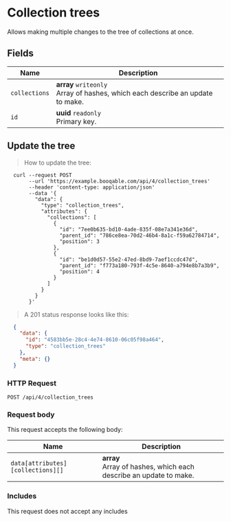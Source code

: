 # Collection trees

Allows making multiple changes to the tree of collections at once.

## Fields

 Name | Description
-- | --
`collections` | **array** `writeonly`<br>Array of hashes, which each describe an update to make. 
`id` | **uuid** `readonly`<br>Primary key.


## Update the tree


> How to update the tree:

```shell
  curl --request POST
       --url 'https://example.booqable.com/api/4/collection_trees'
       --header 'content-type: application/json'
       --data '{
         "data": {
           "type": "collection_trees",
           "attributes": {
             "collections": [
               {
                 "id": "7ee0b635-bd10-4ade-835f-08e7a341e36d",
                 "parent_id": "786ce8ea-70d2-46b4-8a1c-f59a62784714",
                 "position": 3
               },
               {
                 "id": "be1d0d57-55e2-47ed-8bd9-7aef1ccdc47d",
                 "parent_id": "f773a180-793f-4c5e-8640-a794e8b7a3b9",
                 "position": 4
               }
             ]
           }
         }
       }'
```

> A 201 status response looks like this:

```json
  {
    "data": {
      "id": "4583bb5e-28c4-4e74-8610-06c05f98a464",
      "type": "collection_trees"
    },
    "meta": {}
  }
```

### HTTP Request

`POST /api/4/collection_trees`

### Request body

This request accepts the following body:

Name | Description
-- | --
`data[attributes][collections][]` | **array** <br>Array of hashes, which each describe an update to make. 


### Includes

This request does not accept any includes